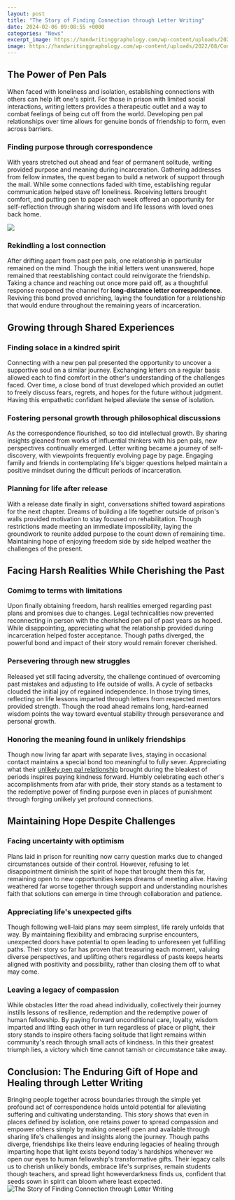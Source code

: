 ```yaml
---
layout: post
title: "The Story of Finding Connection through Letter Writing"
date: 2024-02-06 09:08:55 +0000
categories: "News"
excerpt_image: https://handwritinggraphology.com/wp-content/uploads/2022/08/Connected-and-disconnected-letters.png
image: https://handwritinggraphology.com/wp-content/uploads/2022/08/Connected-and-disconnected-letters.png
---
```


## The Power of Pen Pals
When faced with loneliness and isolation, establishing connections with others can help lift one's spirit. For those in prison with limited social interactions, writing letters provides a therapeutic outlet and a way to combat feelings of being cut off from the world. Developing pen pal relationships over time allows for genuine bonds of friendship to form, even across barriers.
### Finding purpose through correspondence 
With years stretched out ahead and fear of permanent solitude, writing provided purpose and meaning during incarceration. Gathering addresses from fellow inmates, the quest began to build a network of support through the mail. While some connections faded with time, establishing regular communication helped stave off loneliness. Receiving letters brought comfort, and putting pen to paper each week offered an opportunity for self-reflection through sharing wisdom and life lessons with loved ones back home.

![](https://creativityworkshop.com/wp-content/uploads/2019/03/PastedGraphic-1.jpg)
### Rekindling a lost connection
After drifting apart from past pen pals, one relationship in particular remained on the mind. Though the initial letters went unanswered, hope remained that reestablishing contact could reinvigorate the friendship. Taking a chance and reaching out once more paid off, as a thoughtful response reopened the channel for **long-distance letter correspondence**. Reviving this bond proved enriching, laying the foundation for a relationship that would endure throughout the remaining years of incarceration.
## Growing through Shared Experiences  
### Finding solace in a kindred spirit  
Connecting with a new pen pal presented the opportunity to uncover a supportive soul on a similar journey. Exchanging letters on a regular basis allowed each to find comfort in the other's understanding of the challenges faced. Over time, a close bond of trust developed which provided an outlet to freely discuss fears, regrets, and hopes for the future without judgment. Having this empathetic confidant helped alleviate the sense of isolation.
### Fostering personal growth through philosophical discussions
As the correspondence flourished, so too did intellectual growth. By sharing insights gleaned from works of influential thinkers with his pen pals, new perspectives continually emerged. Letter writing became a journey of self-discovery, with viewpoints frequently evolving page by page. Engaging family and friends in contemplating life's bigger questions helped maintain a positive mindset during the difficult periods of incarceration.
### Planning for life after release
With a release date finally in sight, conversations shifted toward aspirations for the next chapter. Dreams of building a life together outside of prison's walls provided motivation to stay focused on rehabilitation. Though restrictions made meeting an immediate impossibility, laying the groundwork to reunite added purpose to the count down of remaining time. Maintaining hope of enjoying freedom side by side helped weather the challenges of the present.
## Facing Harsh Realities While Cherishing the Past
### Comimg to terms with limitations
Upon finally obtaining freedom, harsh realities emerged regarding past plans and promises due to changes. Legal technicalities now prevented reconnecting in person with the cherished pen pal of past years as hoped. While disappointing, appreciating what the relationship provided during incarceration helped foster acceptance. Though paths diverged, the powerful bond and impact of their story would remain forever cherished.  
### Persevering through new struggles    
Released yet still facing adversity, the challenge continued of overcoming past mistakes and adjusting to life outside of walls. A cycle of setbacks clouded the initial joy of regained independence. In those trying times, reflecting on life lessons imparted through letters from respected mentors provided strength. Though the road ahead remains long, hard-earned wisdom points the way toward eventual stability through perseverance and personal growth.
### Honoring the meaning found in unlikely friendships
Though now living far apart with separate lives, staying in occasional contact maintains a special bond too meaningful to fully sever. Appreciating what their [unlikely pen pal relationship](https://store.fi.io.vn/womens-cowboy-howdy-horse-rider-western-cool-v-neck-t-shirt/women&) brought during the bleakest of periods inspires paying kindness forward. Humbly celebrating each other's accomplishments from afar with pride, their story stands as a testament to the redemptive power of finding purpose even in places of punishment through forging unlikely yet profound connections.
## Maintaining Hope Despite Challenges
### Facing uncertainty with optimism
Plans laid in prison for reuniting now carry question marks due to changed circumstances outside of their control. However, refusing to let disappointment diminish the spirit of hope that brought them this far, remaining open to new opportunities keeps dreams of meeting alive. Having weathered far worse together through support and understanding nourishes faith that solutions can emerge in time through collaboration and patience.  
### Appreciating life's unexpected gifts  
Though following well-laid plans may seem simplest, life rarely unfolds that way. By maintaining flexibility and embracing surprise encounters, unexpected doors have potential to open leading to unforeseen yet fulfilling paths. Their story so far has proven that treasuring each moment, valuing diverse perspectives, and uplifting others regardless of pasts keeps hearts aligned with positivity and possibility, rather than closing them off to what may come.
### Leaving a legacy of compassion
While obstacles litter the road ahead individually, collectively their journey instills lessons of resilience, redemption and the redemptive power of human fellowship. By paying forward unconditional care, loyalty, wisdom imparted and lifting each other in turn regardless of place or plight, their story stands to inspire others facing solitude that light remains within community's reach through small acts of kindness. In this their greatest triumph lies, a victory which time cannot tarnish or circumstance take away.
## Conclusion: The Enduring Gift of Hope and Healing through Letter Writing 
Bringing people together across boundaries through the simple yet profound act of correspondence holds untold potential for alleviating suffering and cultivating understanding. This story shows that even in places defined by isolation, one retains power to spread compassion and empower others simply by making oneself open and available through sharing life's challenges and insights along the journey. Though paths diverge, friendships like theirs leave  enduring legacies of healing through imparting hope that light exists beyond today's hardships whenever we open our eyes to human fellowship's transformative gifts. Their legacy calls us to cherish unlikely bonds, embrace life's surprises, remain students though teachers, and spread light howeverdarkness finds us, confident that seeds sown in spirit can bloom where least expected.
![The Story of Finding Connection through Letter Writing](https://handwritinggraphology.com/wp-content/uploads/2022/08/Connected-and-disconnected-letters.png)